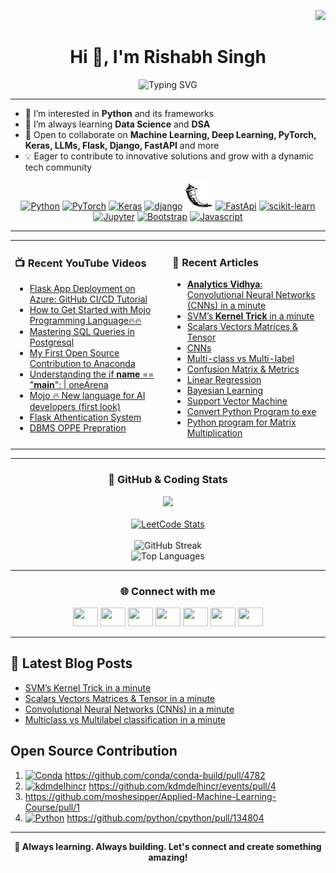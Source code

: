 <p align="right">
  <img src="https://komarev.com/ghpvc/?username=rishabh11336&color=0052f7&label=PROFILE+VIEWS"/>
</p>

<h1 align="center">Hi 👋, I'm Rishabh Singh</h1>
<p align="center">
  <img src="https://readme-typing-svg.demolab.com?font=Fira+Code&size=24&pause=1000&center=true&vCenter=true&width=500&lines=Passionate+Pythonista;ML+%7C+DL+%7C+LLM+Enthusiast;Open+Source+Contributor;Always+Learning+%26+Building" alt="Typing SVG" />
</p>

---

- 👀 I’m interested in **Python** and its frameworks
- 🌱 I’m always learning **Data Science** and **DSA**
- 🤝 Open to collaborate on **Machine Learning, Deep Learning, PyTorch, Keras, LLMs, Flask, Django, FastAPI** and more
- 💡 Eager to contribute to innovative solutions and grow with a dynamic tech community

<div align="center">
  <!-- Tech Stack -->
  <a href="https://www.python.org/"><img src="https://s3.dualstack.us-east-2.amazonaws.com/pythondotorg-assets/media/files/python-logo-only.svg" title="Python" alt="Python" width="45"/></a>
  <a href="https://pytorch.org/"><img src="https://www.vectorlogo.zone/logos/pytorch/pytorch-icon.svg" title="PyTorch" alt="PyTorch" width="45"/></a>
  <a href="https://keras.io/"><img src="https://upload.wikimedia.org/wikipedia/commons/a/ae/Keras_logo.svg" title="Keras" alt="Keras" width="45"/></a>
  <a href="https://www.djangoproject.com/"><img src="https://static.djangoproject.com/img/logos/django-logo-positive.svg" alt="django" width="100"/></a>
  <a href="https://flask.palletsprojects.com/en/2.3.x/"><img src="flask-svgrepo-com.svg" title="Flask" alt="Flask" width="45"/></a>
  <a href="https://fastapi.tiangolo.com/"><img src="https://cdn.worldvectorlogo.com/logos/fastapi-1.svg" title="FastApi" alt="FastApi" width="45"/></a>
  <a href="https://scikit-learn.org/stable/"><img src="https://scikit-learn.org/stable/_static/scikit-learn-logo-small.png" title="scikit-learn" alt="scikit-learn" width="100"/></a>
  <a href="https://jupyter.org/"><img src="https://jupyter.org/assets/logos/rectanglelogo-greytext-orangebody-greymoons.svg" title="Jupyter" alt="Jupyter" width="140"/></a>
  <a href="https://getbootstrap.com/"><img src="https://cdn.jsdelivr.net/gh/devicons/devicon/icons/bootstrap/bootstrap-original.svg" title="Bootstrap" alt="Bootstrap" width="45"/></a>
  <a href="https://www.javascript.com/"><img src="https://cdn.cdnlogo.com/logos/j/69/javascript.svg" title="Javascript" alt="Javascript" width="40"/></a>
</div>

---

<table>
<tr>
<td valign="top" width="50%">

### 📺 Recent YouTube Videos
<!-- YOUTUBE-VIDEOS-LIST:START -->
- [Flask App Deployment on Azure: GitHub CI/CD Tutorial](https://youtu.be/dXZMbF07hDE?si=1fBaWrX_sg9yNtYW)
- [How to Get Started with Mojo Programming Language🔥🔥](https://youtu.be/5y54FtbLMU8)
- [Mastering SQL Queries in Postgresql](https://youtu.be/_cBWseETBhw)
- [My First Open Source Contribution to Anaconda](https://youtu.be/y7VSdPXVC8o)
- [Understanding the if __name__ == "__main__": | oneArena](https://youtu.be/YjgWcqUVUuI)
- [Mojo 🔥 New language for AI developers (first look)](https://youtu.be/P4vL1HKIcKY)
- [Flask Athentication System](https://www.youtube.com/playlist?list=PLOWpNXd4d3vTlhmOJw0lsfawIXeyj8Sxb)
- [DBMS OPPE Prepration](https://www.youtube.com/playlist?list=PLOWpNXd4d3vQETIZYvCZxTdewFYCo5b47)
<!-- YOUTUBE-VIDEOS-LIST:END -->

</td>
<td valign="top" width="50%">

### 📝 Recent Articles
<!-- DEVTO-BLOG-LIST:START -->
- [**Analytics Vidhya**: Convolutional Neural Networks (CNNs) in a minute](https://community.analyticsvidhya.com/c/datascience/convolutional-neural-networks-cnns-in-minute)
- [SVM’s __Kernel Trick__ in a minute](https://medium.com/@asusrishabh/svms-kernel-trick-in-a-minute-bd0554b31ec0)
- [Scalars Vectors Matrices & Tensor](https://medium.com/stackademic/scalars-vectors-matrices-tensor-in-a-minute-0ebcd7f8e3b7)
- [CNNs](https://medium.com/@asusrishabh/convolutional-neural-networks-cnns-in-a-minute-4c9ae1b9a2cf)
- [Multi-class vs Multi-label](https://medium.com/@asusrishabh/multiclass-vs-multilabel-classification-in-a-minute-261b6e320061)
- [Confusion Matrix & Metrics](https://medium.com/@asusrishabh/confusion-matrix-metrics-in-a-minute-e1596872e90b)
- [Linear Regression](https://medium.com/@asusrishabh/linear-regression-in-a-minute-c298faf54238)
- [Bayesian Learning](https://medium.com/@asusrishabh/bayesian-learning-in-a-minute-c93189e8993e)
- [Support Vector Machine](https://medium.com/@asusrishabh/support-vector-machine-svm-736fb20b239b)
- [Convert Python Program to exe](https://medium.com/@asusrishabh/convert-python-program-to-exe-c773345716df)
- [Python program for Matrix Multiplication](https://medium.com/@asusrishabh/python-program-for-matrix-multiplication-5c1de08bb105)
<!-- DEVTO-BLOG-LIST:END -->

</td>
</tr>
</table>

---

<div align="center">

### 🚀 GitHub & Coding Stats

<img src="https://github-readme-stats.vercel.app/api?username=rishabh11336&hide_title=true&theme=highcontrast&icon_color=407BFF&show_icons=1&border=FFFFFF&title_color=407BFF" /><br />
<br />
<a href="https://leetcode.com/u/21f1002538/"><img src="https://leetcard.jacoblin.cool/21f1002538?border=0&radius=20" alt="LeetCode Stats"></a>
<br /><br />
<img src="https://github-readme-streak-stats.herokuapp.com/?user=rishabh11336&theme=tokyonight" alt="GitHub Streak" />
<br />
<img src="https://github-readme-stats.vercel.app/api/top-langs?username=rishabh11336&show_icons=true&locale=en&layout=compact&theme=tokyonight" alt="Top Languages" />

</div>

---

<div align="center">

### 🌐 Connect with me

<a href="https://twitter.com/rishabh11336"><img src="https://raw.githubusercontent.com/rahuldkjain/github-profile-readme-generator/master/src/images/icons/Social/twitter.svg" height="30" width="40" /></a>
<a href="https://linkedin.com/in/rishabh11336"><img src="https://raw.githubusercontent.com/rahuldkjain/github-profile-readme-generator/master/src/images/icons/Social/linked-in-alt.svg" height="30" width="40" /></a>
<a href="https://kaggle.com/rishabhsingh2538"><img src="https://raw.githubusercontent.com/rahuldkjain/github-profile-readme-generator/master/src/images/icons/Social/kaggle.svg" height="30" width="40" /></a>
<a href="https://medium.com/@asusrishabh"><img src="https://raw.githubusercontent.com/rahuldkjain/github-profile-readme-generator/master/src/images/icons/Social/medium.svg" height="30" width="40" /></a>
<a href="https://www.youtube.com/@one-arena"><img src="https://raw.githubusercontent.com/rahuldkjain/github-profile-readme-generator/master/src/images/icons/Social/youtube.svg" height="30" width="40" /></a>
<a href="https://www.hackerrank.com/rishabh11336"><img src="https://raw.githubusercontent.com/rahuldkjain/github-profile-readme-generator/master/src/images/icons/Social/hackerrank.svg" height="30" width="40" /></a>
<a href="https://www.leetcode.com/21f1002538"><img src="https://raw.githubusercontent.com/rahuldkjain/github-profile-readme-generator/master/src/images/icons/Social/leet-code.svg" height="30" width="40" /></a>
</div>

---

## 📝 Latest Blog Posts

<!-- BLOG-POST-LIST:START -->
- [SVM’s Kernel Trick in a minute](https://medium.com/@asusrishabh/svms-kernel-trick-in-a-minute-bd0554b31ec0?source=rss-1e2fb3c806c3------2)
- [Scalars Vectors Matrices &amp; Tensor in a minute](https://blog.stackademic.com/scalars-vectors-matrices-tensor-in-a-minute-0ebcd7f8e3b7?source=rss-1e2fb3c806c3------2)
- [Convolutional Neural Networks &lpar;CNNs&rpar; in a minute](https://ai.plainenglish.io/convolutional-neural-networks-cnns-in-a-minute-4c9ae1b9a2cf?source=rss-1e2fb3c806c3------2)
- [Multiclass vs Multilabel classification in a minute](https://ai.plainenglish.io/multiclass-vs-multilabel-classification-in-a-minute-261b6e320061?source=rss-1e2fb3c806c3------2)
<!-- BLOG-POST-LIST:END -->

## Open Source Contribution
1. <a href="https://github.com/conda/conda-build/pull/4782"><img src="https://anaconda.org/static/img/anaconda_org_logo.svg" title="Conda" alt="Conda" width="45"/></a> https://github.com/conda/conda-build/pull/4782
2. <a href="https://github.com/kdmdelhincr/events/pull/4"><img src="https://github.com/user-attachments/assets/44d15235-8728-4aee-9927-119c1b6cc563" title="kdmdelhincr" alt="kdmdelhincr" width="15"/></a> https://github.com/kdmdelhincr/events/pull/4
3. https://github.com/moshesipper/Applied-Machine-Learning-Course/pull/1
4. <a href="https://github.com/python/cpython/pull/134804"><img src="https://s3.dualstack.us-east-2.amazonaws.com/pythondotorg-assets/media/files/python-logo-only.svg" title="Python" alt="Python" width="20"/></a> https://github.com/python/cpython/pull/134804


---


<p align="center">
  <b>🌱 Always learning. Always building. Let's connect and create something amazing!</b>
</p>

<!---
rishabh11336/rishabh11336 is a ✨ special ✨ repository because its `README.md` (this file) appears on your GitHub profile.
You can click the Preview link to take a look at your changes.
--->
